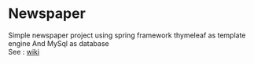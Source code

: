 # Newspaper
Simple newspaper project using spring framework thymeleaf as template engine And MySql  as database<br>
See : <a href="https://github.com/Bn1knb/Newspaper/wiki">wiki</a>
